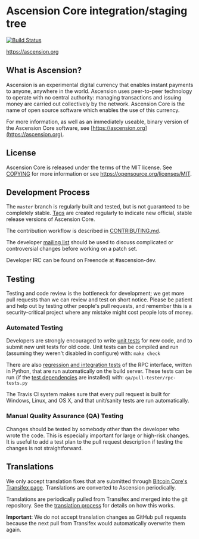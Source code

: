 Ascension Core integration/staging tree
=====================================

[![Build Status](https://travis-ci.org/ascension-project/ascension.svg?branch=master)](https://travis-ci.org/ascension-project/ascension)

https://ascension.org

What is Ascension?
----------------

Ascension is an experimental digital currency that enables instant payments to
anyone, anywhere in the world. Ascension uses peer-to-peer technology to operate
with no central authority: managing transactions and issuing money are carried
out collectively by the network. Ascension Core is the name of open source
software which enables the use of this currency.

For more information, as well as an immediately useable, binary version of
the Ascension Core software, see [https://ascension.org](https://ascension.org).

License
-------

Ascension Core is released under the terms of the MIT license. See [COPYING](COPYING) for more
information or see https://opensource.org/licenses/MIT.

Development Process
-------------------

The `master` branch is regularly built and tested, but is not guaranteed to be
completely stable. [Tags](https://github.com/ascension-project/ascension/tags) are created
regularly to indicate new official, stable release versions of Ascension Core.

The contribution workflow is described in [CONTRIBUTING.md](CONTRIBUTING.md).

The developer [mailing list](https://groups.google.com/forum/#!forum/ascension-dev)
should be used to discuss complicated or controversial changes before working
on a patch set.

Developer IRC can be found on Freenode at #ascension-dev.

Testing
-------

Testing and code review is the bottleneck for development; we get more pull
requests than we can review and test on short notice. Please be patient and help out by testing
other people's pull requests, and remember this is a security-critical project where any mistake might cost people
lots of money.

### Automated Testing

Developers are strongly encouraged to write [unit tests](/doc/unit-tests.md) for new code, and to
submit new unit tests for old code. Unit tests can be compiled and run
(assuming they weren't disabled in configure) with: `make check`

There are also [regression and integration tests](/qa) of the RPC interface, written
in Python, that are run automatically on the build server.
These tests can be run (if the [test dependencies](/qa) are installed) with: `qa/pull-tester/rpc-tests.py`

The Travis CI system makes sure that every pull request is built for Windows, Linux, and OS X, and that unit/sanity tests are run automatically.

### Manual Quality Assurance (QA) Testing

Changes should be tested by somebody other than the developer who wrote the
code. This is especially important for large or high-risk changes. It is useful
to add a test plan to the pull request description if testing the changes is
not straightforward.

Translations
------------

We only accept translation fixes that are submitted through [Bitcoin Core's Transifex page](https://www.transifex.com/projects/p/bitcoin/).
Translations are converted to Ascension periodically.

Translations are periodically pulled from Transifex and merged into the git repository. See the
[translation process](doc/translation_process.md) for details on how this works.

**Important**: We do not accept translation changes as GitHub pull requests because the next
pull from Transifex would automatically overwrite them again.
